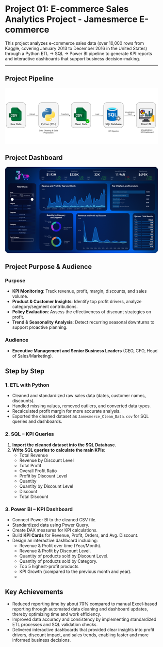 # Project 01: E-commerce Sales Analytics Project - Jamesmerce E-commerce

This project analyzes e-commerce sales data (over 10,000 rows from Kaggle, covering January 2013 to December 2016 in the United States) through a Python ETL → SQL → Power BI pipeline to generate KPI reports and interactive dashboards that support business decision-making.  

---
## Project Pipeline
![Project Pipeline](Project_01_Jamesmerce_KPI_Analytics/images/Jamesmerce_KPI_Workflow.png)

## Project Dashboard
![Project Dashboard](https://github.com/jameshoangvu/james_data_portfolio/blob/main/Project_01_Jamesmerce_KPI_Analytics/images/Jamesmerce_Sales_KPI_dashboard.png)

## Project Purpose & Audience
### Purpose
- **KPI Monitoring**: Track revenue, profit, margin, discounts, and sales volume.  
- **Product & Customer Insights**: Identify top profit drivers, analyze category/segment contributions.  
- **Policy Evaluation**: Assess the effectiveness of discount strategies on profit.  
- **Trend & Seasonality Analysis**: Detect recurring seasonal downturns to support proactive planning.  

### Audience
- **Executive Management and Senior Business Leaders** (CEO, CFO, Head of Sales/Marketing).

## Step by Step

### 1. ETL with Python
- Cleaned and standardized raw sales data (dates, customer names, discounts).
- Handled missing values, removed outliers, and converted data types.
- Recalculated profit margin for more accurate analysis.
- Exported the cleaned dataset as `Jamesmerce_Clean_Data.csv` for SQL queries and dashboards.

### 2. SQL – KPI Queries
1. **Import the cleaned dataset into the SQL Database.**
2. **Write SQL queries to calculate the main KPIs:**
   - Total Revenue  
   - Revenue by Discount Level  
   - Total Profit  
   - Overall Profit Ratio  
   - Profit by Discount Level  
   - Quantity  
   - Quantity by Discount Level  
   - Discount  
   - Total Discount  

### 3. Power BI – KPI Dashboard
- Connect Power BI to the cleaned CSV file.
- Standardized data using Power Query. 
- Create DAX measures for KPI calculations.  
- Build **KPI Cards** for Revenue, Profit, Orders, and Avg. Discount.  
- Design an interactive dashboard including:
  - Revenue & Profit over time (Year/Month).  
  - Revenue & Profit by Discount Level.  
  - Quantity of products sold by Discount Level.  
  - Quantity of products sold by Category.  
  - Top 5 highest-profit products.  
  - KPI Growth (compared to the previous month and year).
  - 
## Key Achievements
- Reduced reporting time by about 70% compared to manual Excel-based reporting through automated data cleaning and dashboard updates, thereby optimizing time and work efficiency.  
- Improved data accuracy and consistency by implementing standardized ETL processes and SQL validation checks.  
- Delivered interactive dashboards that provided clear insights into profit drivers, discount impact, and sales trends, enabling faster and more informed business decisions.  




